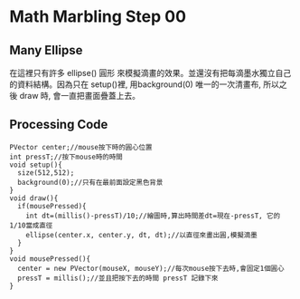 Math Marbling Step 00
=====================

Many Ellipse
------------

在這裡只有許多 ellipse() 圓形 來模擬滴畫的效果。並還沒有把每滴墨水獨立自己的資料結構。因為只在 setup()裡, 用background(0) 唯一的一次清畫布, 所以之後 draw 時, 會一直把畫面疊蓋上去。


Processing Code
---------------

```Processing
PVector center;//mouse按下時的圓心位置
int pressT;//按下mouse時的時間
void setup(){
  size(512,512);
  background(0);//只有在最前面設定黑色背景
}
void draw(){
  if(mousePressed){
    int dt=(millis()-pressT)/10;//繪圖時,算出時間差dt=現在-pressT, 它的1/10當成直徑
    ellipse(center.x, center.y, dt, dt);//以直徑來畫出圓,模擬滴墨
  }
}
void mousePressed(){
  center = new PVector(mouseX, mouseY);//每次mouse按下去時,會固定1個圓心
  pressT = millis();//並且把按下去的時間 pressT 記錄下來
}
```